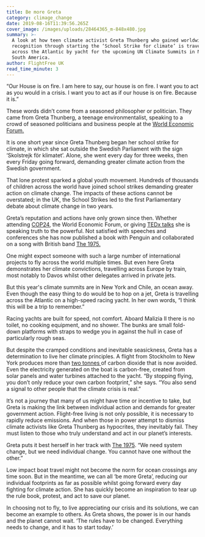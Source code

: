 ```yaml
---
title: Be more Greta
category: climage_change
date: 2019-08-16T11:39:56.265Z
cover_image: /images/uploads/28464365_m-848x480.jpg
summary: >-
  A look at how teen climate activist Greta Thunberg who gained worldwide
  recognition through starting the ‘School Strike for climate’ is travelling
  across the Atlantic by yacht for the upcoming UN Climate Summits in North and
  South America. 
author: FlightFree UK
read_time_minute: 3
---
```

“Our House is on fire. I am here to say, our house is on fire. I want you to act as you would in a crisis. I want you to act as if our house is on fire. Because it is.” 



These words didn’t come from a seasoned philosopher or politician. They came from Greta Thunberg, a teenage environmentalist, speaking to a crowd of seasoned politicians and business people at the [World Economic Forum. ](https://www.youtube.com/watch?v=M7dVF9xylaw)





It is one short year since Greta Thunberg began her school strike for climate, in which she sat outside the Swedish Parliament with the sign ‘Skolstrejk för klimatet’. Alone, she went every day for three weeks, then every Friday going forward, demanding greater climate action from the Swedish government. 

That lone protest sparked a global youth movement. Hundreds of thousands of children across the world have joined school strikes demanding greater action on climate change. The impacts of these actions cannot be overstated; in the UK, the School Strikes led to the first Parliamentary debate about climate change in two years. 



Greta’s reputation and actions have only grown since then. Whether attending [COP24](https://www.youtube.com/watch?v=VFkQSGyeCWg), the World Economic Forum, or giving [TEDx talks](https://www.youtube.com/watch?v=EAmmUIEsN9A) she is speaking truth to the powerful. Not satisfied with speeches and conferences she has now published a book with Penguin and collaborated on a song with British band [The 1975. ](https://www.youtube.com/watch?v=_5z7k9ruxlU)

One might expect someone with such a large number of international projects to fly across the world multiple times. But even here Greta demonstrates her climate convictions, travelling across Europe by train, most notably to Davos whilst other delegates arrived in private jets. 



But this year's climate summits are in New York and Chile, an ocean away. Even though the easy thing to do would be to hop on a jet, Greta is travelling across the Atlantic on a high-speed racing yacht. In her own words, “I think this will be a trip to remember.” 



Racing yachts are built for speed, not comfort. Aboard Malizia II there is no toilet, no cooking equipment, and no shower. The bunks are small fold-down platforms with straps to wedge you in against the hull in case of particularly rough seas. 

But despite the cramped conditions and inevitable seasickness, Greta has a determination to live her climate principles. A flight from Stockholm to New York produces more than [two tonnes ](http://flightemissionmap.org/)of carbon dioxide that is now avoided. Even the electricity generated on the boat is carbon-free, created from solar panels and water turbines attached to the yacht. “By stopping flying, you don’t only reduce your own carbon footprint,” she says. “You also send a signal to other people that the climate crisis is real.”



It’s not a journey that many of us might have time or incentive to take, but Greta is making the link between individual action and demands for greater government action. Flight-free living is not only possible, it is necessary to rapidly reduce emissions. And when those in power attempt to dismiss climate activists like Greta Thunberg as hypocrites, they inevitably fail. They must listen to those who truly understand and act in our planet’s interests.



Greta puts it best herself in her track with [The 1975](https://www.youtube.com/watch?v=_5z7k9ruxlU). “We need system change, but we need individual change. You cannot have one without the other.”



Low impact boat travel might not become the norm for ocean crossings any time soon. But in the meantime, we can all ‘be more Greta’, reducing our individual footprints as far as possible whilst going forward every day fighting for climate action. She has quickly become an inspiration to tear up the rule book, protest, and act to save our planet. 



In choosing not to fly, to live appreciating our crisis and its solutions, we can become an example to others. As Greta shows, the power is in our hands and the planet cannot wait. ‘The rules have to be changed. Everything needs to change, and it has to start today.’

